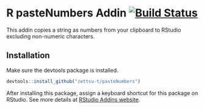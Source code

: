 R pasteNumbers Addin [![Build Status](https://travis-ci.org/zettsu-t/pasteNumbers.svg?branch=master)](https://travis-ci.org/zettsu-t/pasteNumbers)
==============

This addin copies a string as numbers from your clipboard to RStudio excluding non-numeric characters.

Installation
------------

Make sure the devtools package is installed.

```r
devtools::install_github("zettsu-t/pasteNumbers")
```

After installing this package, assign a keyboard shortcut for this package on RStudio. See more details at [RStudio Addins website](http://rstudio.github.io/rstudioaddins/).

